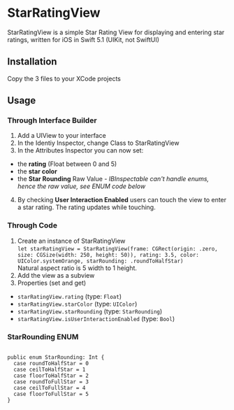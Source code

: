 # StarRatingView
StarRatingView is a simple Star Rating View for displaying and entering star ratings, written for iOS in Swift 5.1 (UIKit, not SwiftUI)

## Installation
Copy the 3 files to your XCode projects

## Usage
### Through Interface Builder
1. Add a UIView to your interface
2. In the Identiy Inspector, change Class to StarRatingView
3. In the Attributes Inspector you can now set:
 * the **rating** (Float between 0 and 5)
 * the **star color**
 * the **Star Rounding** Raw Value - *IBInspectable can't handle enums, hence the raw value, see ENUM code below*
4. By checking **User Interaction Enabled** users can touch the view to enter a star rating. The rating updates while touching.

### Through Code
1. Create an instance of StarRatingView  
`let starRatingView = StarRatingView(frame: CGRect(origin: .zero, size: CGSize(width: 250, height: 50)), rating: 3.5, color: UIColor.systemOrange, starRounding: .roundToHalfStar)`  
Natural aspect ratio is 5 width to 1 height. 
2. Add the view as a subview
3. Properties (set and get)
 * `starRatingView.rating` (type: `Float`)
 * `starRatingView.starColor` (type: `UIColor`)
 * `starRatingView.starRounding` (type: `StarRounding`)
 * `starRatingView.isUserInteractionEnabled` (type: `Bool`)

### StarRounding ENUM
<code>
public enum StarRounding: Int {  
  case roundToHalfStar = 0  
  case ceilToHalfStar = 1  
  case floorToHalfStar = 2  
  case roundToFullStar = 3  
  case ceilToFullStar = 4  
  case floorToFullStar = 5  
}  
</code>
